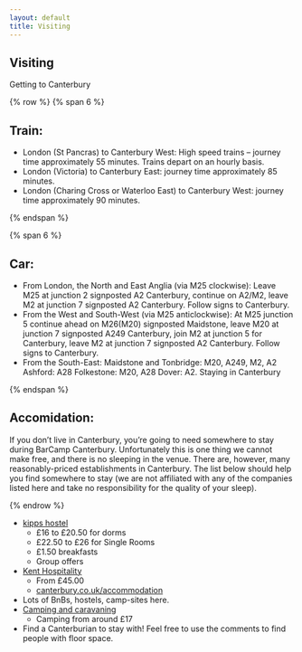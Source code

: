 ```yaml
---
layout: default 
title: Visiting 
---
```


## Visiting ##

Getting to Canterbury

{% row %}
{% span 6 %}
## Train: ##

* London (St Pancras) to Canterbury West: High speed trains – journey time approximately 55 minutes. Trains depart on an hourly basis.
* London (Victoria) to Canterbury East: journey time approximately 85 minutes.
* London (Charing Cross or Waterloo East) to Canterbury West: journey time approximately 90 minutes.

{% endspan %}

{% span 6 %}
## Car: ##

* From London, the North and East Anglia (via M25 clockwise): Leave M25 at junction 2 signposted A2 Canterbury, continue on A2/M2, leave M2 at junction 7 signposted A2 Canterbury. Follow signs to Canterbury.
* From the West and South-West (via M25 anticlockwise): At M25 junction 5 continue ahead on M26(M20) signposted Maidstone, leave M20 at junction 7 signposted A249 Canterbury, join M2 at junction 5 for Canterbury, leave M2 at junction 7 signposted A2 Canterbury. Follow signs to Canterbury.
* From the South-East: Maidstone and Tonbridge: M20, A249, M2, A2 Ashford: A28 Folkestone: M20, A28 Dover: A2.
Staying in Canterbury

{% endspan %}

## Accomidation: ##

If you don’t live in Canterbury, you’re going to need somewhere to stay during BarCamp Canterbury. Unfortunately this is one thing we cannot make free, and there is no sleeping in the venue. There are, however, many reasonably-priced establishments in Canterbury. The list below should help you find somewhere to stay (we are not affiliated with any of the companies listed here and take no responsibility for the quality of your sleep).

{% endrow %}

* [kipps hostel](ttp://www.kipps-hostel.com/)
    * £16 to £20.50 for dorms
    * £22.50 to £26 for Single Rooms
    * £1.50 breakfasts
    * Group offers
* [Kent Hospitality](http://kenthospitality.kent.ac.uk/kxBnB/)
    * From £45.00
    * [canterbury.co.uk/accommodation](http://www.canterbury.co.uk/accommodation/)
* Lots of BnBs, hostels, camp-sites here.
* [Camping and caravaning](http://www.campingandcaravanningclub.co.uk/siteseekerlite/aspx/details.aspx?id=7050)
    * Camping from around £17
* Find a Canterburian to stay with! Feel free to use the comments to find people with floor space.
